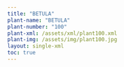 ```yaml
---
title: "BETULA"
plant-name: "BETULA"
plant-number: "100"
plant-xml: /assets/xml/plant100.xml
plant-img: /assets/img/plant100.jpg
layout: single-xml
toc: true
---
```

